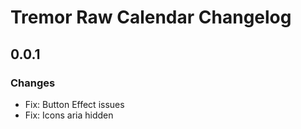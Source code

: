 # Tremor Raw Calendar Changelog

## 0.0.1

### Changes

* Fix: Button Effect issues
* Fix: Icons aria hidden
